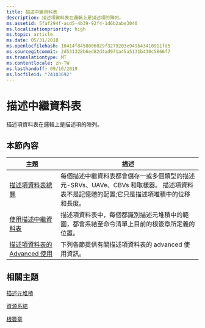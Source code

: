 ```yaml
---
title: 描述中繼資料表
description: 描述項資料表在邏輯上是描述項的陣列。
ms.assetid: 5faf294f-acd5-4b39-92f4-1d6b2abe3040
ms.localizationpriority: high
ms.topic: article
ms.date: 05/31/2018
ms.openlocfilehash: 10414f8458006029f3279203e949b43410911fd5
ms.sourcegitcommit: 2d531328b6ed82d4ad971a45a5131b430c5866f7
ms.translationtype: MT
ms.contentlocale: zh-TW
ms.lasthandoff: 09/16/2019
ms.locfileid: "74103692"
---
```

# <a name="descriptor-tables"></a>描述中繼資料表

描述項資料表在邏輯上是描述項的陣列。

## <a name="in-this-section"></a>本節內容



| 主題                                                                                 | 描述                                                                                                                                                                                                             |
|---------------------------------------------------------------------------------------|-------------------------------------------------------------------------------------------------------------------------------------------------------------------------------------------------------------------------|
| [描述項資料表總覽](descriptor-tables-overview.md)<br/>               | 每個描述中繼資料表都會儲存一或多個類型的描述元-SRVs、UAVe、CBVs 和取樣器。 描述項資料表不是記憶體的配置;它只是描述項堆積中的位移和長度。<br/> |
| [使用描述中繼資料表](using-descriptor-tables.md)<br/>                     | 描述項資料表中，每個都識別描述元堆積中的範圍，都會系結至命令清單上目前的根簽章所定義的位置。 <br/>                                                               |
| [描述項資料表的 Advanced 使用](advanced-use-of-descriptor-tables.md)<br/> | 下列各節提供有關描述項資料表的 advanced 使用資訊。<br/>                                                                                                                      |



 

## <a name="related-topics"></a>相關主題

<dl> <dt>

[描述元堆積](descriptor-heaps.md)
</dt> <dt>

[資源系結](resource-binding.md)
</dt> <dt>

[根簽章](root-signatures.md)
</dt> </dl>

 

 





